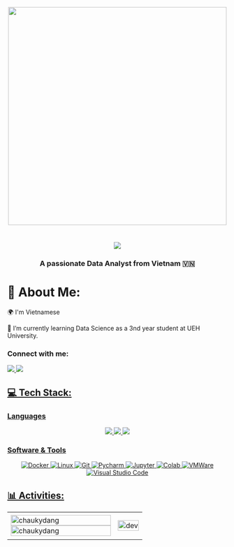 
<!--<img align="center" src="https://user-images.githubusercontent.com/74038190/225813708-98b745f2-7d22-48cf-9150-083f1b00d6c9.gif" width="500">

<img align="left" src="https://github.com/Anmol-Baranwal/Cool-GIFs-For-GitHub/assets/74038190/0c7eb6ed-663b-4ce4-bfbd-18239a38ba1b" width="500">

<img align="right" alt="Coding" width="200" src="https://i.pinimg.com/originals/f5/36/01/f53601133f236d1cb167ac19f05a3d60.gif">-->
<p align="center">
  <img align="middle" src="https://user-images.githubusercontent.com/74038190/225813708-98b745f2-7d22-48cf-9150-083f1b00d6c9.gif" width="500">

</p>


<h1 align="middle">
    <img src="https://readme-typing-svg.herokuapp.com/?font=Righteous&size=35&center=true&vCenter=true&width=500&height=70&duration=2000&lines=Hi!+👋;+I'm+Chau+Ky!;" />
</h1>
<h3 align="middle">A passionate Data Analyst from Vietnam 🇻🇳</h3>

# 💫 About Me:
<div align="left">

 🌍 I'm Vietnamese 
 
 🔭 I’m currently learning Data Science as a 3nd year student at UEH University.<br>
 
 </div>
 
<h3 align="left">Connect with me:</h3>

<div align="left"> 
  <a href="mailto:dangchauky2003@gmail.com">
    <img src="https://img.shields.io/badge/Gmail-333333?style=for-the-badge&logo=gmail&logoColor=red" />
  </a>
  <a href="https://www.linkedin.com/in/ky-dang-chau-942645180/" target="_blank">
    <img src="https://img.shields.io/badge/LinkedIn-0077B5?style=for-the-badge&logo=linkedin&logoColor=white" target="_blank" />
<!--   </a>
  <a href="https://chaukydang/" target="_blank">
     <img src="https://img.shields.io/badge/Portfolio-FF5722?style=for-the-badge&logo=todoist&logoColor=white" target="_blank" /> <!-- sqlite, safari, google-chrome are other good icon options 
  </a> -->
</div>

## 💻 Tech Stack:
<!--![C#](https://img.shields.io/badge/c%23-%23239120.svg?style=flat&logo=c-sharp&logoColor=white) ![Python](https://img.shields.io/badge/python-3670A0?style=flat&logo=python&logoColor=ffdd54) ![Anaconda](https://img.shields.io/badge/Anaconda-%2344A833.svg?style=flat&logo=anaconda&logoColor=white) ![MySQL](https://img.shields.io/badge/mysql-%2300f.svg?style=flat&logo=mysql&logoColor=white) ![Pandas](https://img.shields.io/badge/pandas-%23150458.svg?style=flat&logo=pandas&logoColor=white) ![NumPy](https://img.shields.io/badge/numpy-%23013243.svg?style=flat&logo=numpy&logoColor=white) ![scikit-learn](https://img.shields.io/badge/scikit--learn-%23F7931E.svg?style=flat&logo=scikit-learn&logoColor=white) ![PyTorch](https://img.shields.io/badge/Pytorch-%23FF6F00.svg?style=flat&logo=TensorFlow&logoColor=white) -->
<!-- [![My Skills](https://skillicons.dev/icons?i=python,cpp,pytorch,sklearn,keras,opencv,cs,mysql,pycharm,docker,linux)](https://skillicons.dev) -->


  <h3>Languages</br></h3>
  <div align="center">

   <img src="https://img.icons8.com/?size=100&id=13441&format=png&color=000000"/>
   <img src="https://img.icons8.com/?size=100&id=mhwmyz1eu7T5&format=png&color=000000"> 
   <img src="https://img.icons8.com/?size=100&id=CLvQeiwFpit4&format=png&color=000000"> 

 <!--   
  </div>

  <h3>Libraries & Frameworks</br></h3>
   <div align="left">
    <img alt="Pytorch" src="https://img.shields.io/badge/PyTorch-%23EE4C2C.svg?style=for-the-badge&logo=PyTorch&logoColor=white&labelColor=282828">
    <img alt="sklearn" src="https://img.shields.io/badge/scikit--learn-%23F7931E.svg?style=for-the-badge&logo=scikit-learn&logoColor=white&labelColor=282828">
    <img alt="OpenCV" src="https://img.shields.io/badge/OpenCV-5c3ee8?style=for-the-badge&logo=opencv&logoColor=5c3ee8&labelColor=282828">
    <img alt="FastAPI" src="https://img.shields.io/badge/FastAPI-005571?style=for-the-badge&logo=fastapi&labelColor=282828">
    <img alt="Onnx" src="https://img.shields.io/badge/-ONNX-005CED?style=for-the-badge&logo=onnx&logoColor=white&labelColor=282828">
    <img alt="Matplotlib" src="https://img.shields.io/badge/Matplotlib-11557c?style=for-the-badge&&logo=circle&logoColor=11557c&labelColor=282828">
    <img alt="Pandas" src="https://img.shields.io/badge/Pandas-150458?style=for-the-badge&logo=pandas&logoColor=150458&labelColor=282828">
    <img alt="Numpy" src="https://img.shields.io/badge/Numpy-4d77cf?style=for-the-badge&logo=numpy&logoColor=4d77cf&labelColor=282828">
 -->


    

    
   </div>

  <h3>Software & Tools</br></h3>
   <div align="center">
    <img alt="Docker" src="https://img.icons8.com/?size=100&id=cdYUlRaag9G9&format=png&color=000000">
    <img alt="Linux" src="https://img.icons8.com/?size=100&id=17842&format=png&color=000000">
    <img alt="Git" src="https://img.icons8.com/?size=100&id=20906&format=png&color=000000">
    <img alt="Pycharm" src="https://img.icons8.com/?size=100&id=117121&format=png&color=000000">
    <img alt="Jupyter" src="https://img.icons8.com/?size=100&id=J0SgMWzAxqFj&format=png&color=000000">
    <img alt="Colab" src="https://img.icons8.com/?size=100&id=lOqoeP2Zy02f&format=png&color=000000">
    <img alt="VMWare" src="https://img.icons8.com/?size=100&id=mkkp6yt38FVq&format=png&color=000000">
    <img alt="Visual Studio Code" src="https://img.icons8.com/?size=100&id=9OGIyU8hrxW5&format=png&color=000000">
     
   </div>


## 📊 Activities:

<table style="width:100%;">
  <tr>
    <td>
      <img src="https://github-readme-stats.vercel.app/api/top-langs/?username=chaukydang&bg_color=FFFFFF00&text_color=179fa3&layout=compact&hide=CSS&langs_count=10&custom_title=Most%20used%20languages%20%20" alt="chaukydang" width="100%"/>
      <img src="https://streak-stats.demolab.com/?user=chaukydang&theme=nightowl&hide_border=false&include_all_commits=true&count_private=false&layout=compact&card_width=470" alt="chaukydang" width="100%"/>
    </td>
    <td>
      <p align="center"> 
        <img src="https://cdn.dribbble.com/users/1059583/screenshots/4171367/coding-freak.gif" alt="dev" width="100%"/>
      </p>
    </td>
  </tr>
</table>

<!-- 
<div align="center">
  <h2>🐍 My Contributions 🐍</h2>
</div> 

<picture>
  <source media="(prefers-color-scheme: dark)" srcset="https://github.com/ToanNguyenKhanh/snk/blob/output-svg-only/github-contribution-grid-snake-dark.svg">
  <source media="(prefers-color-scheme: light)" srcset="https://github.com/ToanNguyenKhanh/snk/blob/manual-run-output/only-svg/github-contribution-grid-snake.svg">
  <img alt="github contribution grid snake animation" src="https://raw.githubusercontent.com/platane/platane/output/github-contribution-grid-snake.svg">
</picture> -->
